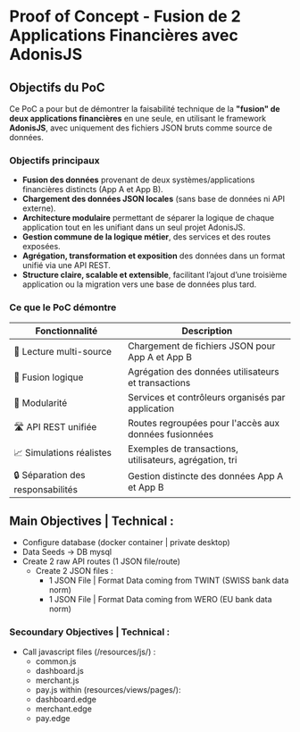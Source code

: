 # Proof of Concept - Fusion de 2 Applications Financières avec AdonisJS

## Objectifs du PoC

Ce PoC a pour but de démontrer la faisabilité technique de la **"fusion" de deux applications financières** en une seule, en utilisant le framework **AdonisJS**, avec uniquement des fichiers JSON bruts comme source de données.

### Objectifs principaux

- **Fusion des données** provenant de deux systèmes/applications financières distincts (App A et App B).
- **Chargement des données JSON locales** (sans base de données ni API externe).
- **Architecture modulaire** permettant de séparer la logique de chaque application tout en les unifiant dans un seul projet AdonisJS.
- **Gestion commune de la logique métier**, des services et des routes exposées.
- **Agrégation, transformation et exposition** des données dans un format unifié via une API REST.
- **Structure claire, scalable et extensible**, facilitant l’ajout d’une troisième application ou la migration vers une base de données plus tard.

### Ce que le PoC démontre

| Fonctionnalité          | Description                                                   |
|------------------------|---------------------------------------------------------------|
| 📂 Lecture multi-source | Chargement de fichiers JSON pour App A et App B               |
| 🔄 Fusion logique       | Agrégation des données utilisateurs et transactions           |
| 🧩 Modularité           | Services et contrôleurs organisés par application             |
| 🛣️ API REST unifiée    | Routes regroupées pour l'accès aux données fusionnées         |
| 📈 Simulations réalistes| Exemples de transactions, utilisateurs, agrégation, tri       |
| 🔒 Séparation des responsabilités | Gestion distincte des données App A et App B         |

## Main Objectives | Technical : 
- Configure database (docker container | private desktop)
- Data Seeds -> DB mysql
- Create 2 raw API routes (1 JSON file/route) 
    - Create 2 JSON files :
      - 1 JSON File | Format Data coming from TWINT (SWISS bank data norm)
      - 1 JSON File | Format Data coming from WERO (EU bank data norm)

### Secoundary Objectives | Technical : 
- Call javascript files (/resources/js/) : 
    - common.js
    - dashboard.js
    - merchant.js
    - pay.js
  within (resources/views/pages/):
    - dashboard.edge
    - merchant.edge
    - pay.edge
